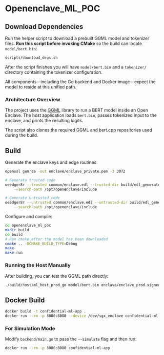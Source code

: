 # Openenclave_ML_POC

## Download Dependencies

Run the helper script to download a prebuilt GGML model and tokenizer files. **Run this script before invoking CMake** so the build can locate `model/bert.bin`:

```bash
scripts/download_deps.sh
```

After the script finishes you will have `model/bert.bin` and a
`tokenizer/` directory containing the tokenizer configuration.

All components—including the Go backend and Docker image—expect the
model to reside at this unified path.

### Architecture Overview

The project uses the [GGML](https://github.com/ggml-org/ggml) library to run a
BERT model inside an Open Enclave. The host application loads `bert.bin`, passes
tokenized input to the enclave, and prints the resulting logits.

The script also clones the required GGML and bert.cpp repositories used during
the build.

## Build

Generate the enclave keys and edge routines:

```bash
openssl genrsa -out enclave/enclave_private.pem -3 3072

# Generate trusted code
oeedger8r --trusted common/enclave.edl --trusted-dir build/edl_generated \
    --search-path /opt/openenclave/include

# Generate untrusted code
oeedger8r --untrusted common/enclave.edl --untrusted-dir build/edl_generated \
    --search-path /opt/openenclave/include
```

Configure and compile:

```bash
cd openenclave_ml_poc
mkdir build
cd build
# Run cmake after the model has been downloaded
cmake .. -DCMAKE_BUILD_TYPE=Debug
make
make run
```

### Running the Host Manually

After building, you can test the GGML path directly:

```bash
./build/host/ml_host_prod_go model/bert.bin enclave/enclave_prod.signed.so --use-stdin
```

## Docker Build

```bash
docker build -t confidential-ml-app .
docker run --rm -p 8080:8080 --device /dev/sgx_enclave confidential-ml-app
```

### For Simulation Mode

Modify `backend/main.go` to pass the `--simulate` flag and then run:

```bash
docker run --rm -p 8080:8080 confidential-ml-app
```
